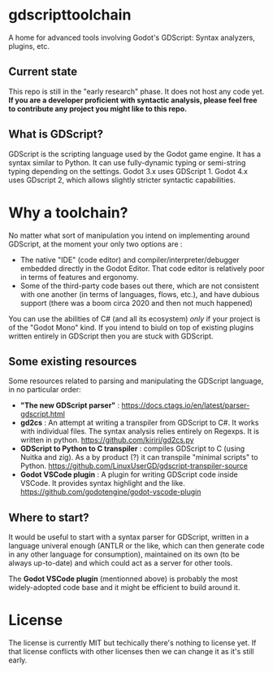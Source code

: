 # gdscripttoolchain
A home for advanced tools involving Godot's GDScript: Syntax analyzers, plugins, etc.

## Current state
This repo is still in the "early research" phase. It does not host any code yet. **If you are a developer proficient with syntactic analysis, please feel free to contribute any project you might like to this repo.**

## What is GDScript?

GDScript is the scripting language used by the Godot game engine. It has a syntax similar to Python. It can use fully-dynamic typing or semi-string typing depending on the settings. Godot 3.x uses GDScript 1. Godot 4.x uses GDscript 2, which allows slightly stricter syntactic capabilities.

# Why a toolchain?

No matter what sort of manipulation you intend on implementing around GDScript, at the moment your only two options are : 
- The native "IDE" (code editor) and compiler/interpreter/debugger embedded directly in the Godot Editor. That code editor is relatively poor in terms of features and ergonomy.
- Some of the third-party code bases out there, which are not consistent with one another (in terms of languages, flows, etc.), and have dubious support (there was a boom circa 2020 and then not much happened)

You can use the abilities of C# (and all its ecosystem) *only* if your project is of the "Godot Mono" kind. If you intend to biuld on top of existing plugins written entirely in GDScript then you are stuck with GDScript.

## Some existing resources

Some resources related to parsing and manipulating the GDScript language, in no particular order:
- **"The new GDScript parser"** : https://docs.ctags.io/en/latest/parser-gdscript.html
- **gd2cs** : An attempt at writing a transpiler from GDScript to C#. It works with individual files. The syntax analysis relies entirely on Regexps. It is written in python. https://github.com/kiriri/gd2cs.py
- **GDScript to Python to C transpiler** : compiles GDScript to C (using Nuitka and zig). As a by product (?) it can transpile "minimal scripts" to Python. https://github.com/LinuxUserGD/gdscript-transpiler-source
- **Godot VSCode plugin** : A plugin for writing GDScript code inside VSCode. It provides syntax highlight and the like. https://github.com/godotengine/godot-vscode-plugin

## Where to start?

It would be useful to start with a syntax parser for GDScript, written in a language univeral enough (ANTLR or the like, which can then generate code in any other language for consumption), maintained on its own (to be always up-to-date) and which could act as a server for other tools.

The **Godot VSCode plugin** (mentionned above) is probably the most widely-adopted code base and it might be efficient to build around it.


# License
The license is currently MIT but techically there's nothing to license yet. If that license conflicts with other licenses then we can change it as it's still early.
